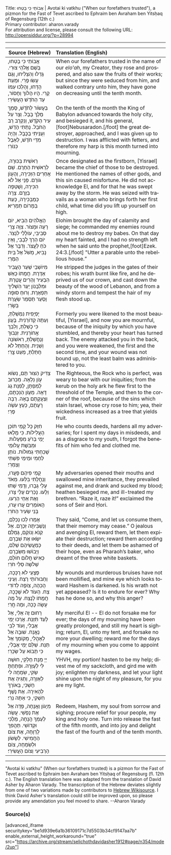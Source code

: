 <html>
<head></head>
<body>
Title: אֲבוֹתַי כִּי בָטְחוּ | Avotai ki vatkhu ("When our forefathers trusted"), a pizmon for the Fast of Tevet ascribed to Ephraim ben Avraham ben Yitsḥaq of Regensburg (12th c.)<br />
Primary contributor: aharon.varady<br />
For attribution and license, please consult the following URL: <a href="http://opensiddur.org/?p=28994">http://opensiddur.org/?p=28994</a>
<p />
<hr />

<table style="margin-left: auto;margin-right: auto;" class="draggable">
<thead><tr><th id="x" style="text-align: right;">Source (Hebrew)</th><th style="text-align: left;">Translation (English)</th></tr></thead>
<tbody>
<tr><td style="vertical-align:top;">
<div class="liturgy" lang="he">
אֲבוֹתַי כִּי בָטְחוּ, בְּשֵׁם אֱלֹהֵי צוּרִי. 
גָּדְלוּ וְהִצְלִיחוּ, וְגַם עָשׂוּ פֶרִי. 
וּמֵעֵת הֻדָּחוּ, וְהָלְכוּ עִמּוֹ קֶרִי. 
הָיוּ הָלוֹךְ וְחָסוֹר, עַד הַחֹדֶשׁ הָעֲשִׂירִי׃
</span></div></td>
 
<td style="vertical-align:top;">
<div class="english" lang="en">
When our forefathers trusted in the name of our <em>elo'ah</em>, my Creator, 
they rose and prospered, and also saw the fruits of their works; 
but since they were seduced from him, and walked contrary unto him, 
they have gone on decreasing until the tenth month. 
</div></td></tr>


<tr><td style="vertical-align:top;">
<div class="liturgy" lang="he">
בְּעָשׂוֹר לַחֹדֶשׁ, סָמַךְ מֶלֶךְ בָּבֶל. 
וְצָר עַל עִיר הַקֹּדֶשׁ, וְנִקְרַב רַב הַחֹבֵל. 
נֻתַּתִּי הָדֵשׁ, וִעֻנֵּיתִי בַכֶּבֶל. 
וִהָיָה מִדֵּי חֹדֶשׁ, לְאֵבֶל כִּנּוֹרִי׃
</span></div></td>
 
<td style="vertical-align:top;">
<div class="english" lang="en">
On the tenth of the month the King of Babylon advanced 
towards the holy city, and besieged it, and his general,[foot]Nebusaradon.[/foot] 
the great destroyer, approached, and I was given up to destruction.
I was afflicted with fetters, and therefore my harp is this month turned into mourning. 
</div></td></tr>


<tr><td style="vertical-align:top;">
<div class="liturgy" lang="he">
רֵאשִׁית בִּכּוּרָה, לְרֵאשִׁית הַחֵרֶם. 
שֵׁם אֲחֵרִים הִזְכִּירָה, וְהֶעָוֺן גּוֹרֵם. 
פְּנֵי אֵל לֹא הִכִּירָה, וְשֻׁטְּפָה בְּזֶרֶם. 
צָרָה כְּמַבְכִּירָה, כָּעֵת בַּמָּרוֹם תַּמְרִיא׃
</span></div></td>
 
<td style="vertical-align:top;">
<div class="english" lang="en">
Once designated as the firstborn, [Yisrael] became the chief of those to be destroyed. 
He mentioned the names of other gods, and this sin caused misfortune. 
He did not acknowledge El, and for that he was swept away by the storm. 
He was seized with travails as a woman who brings forth her first child, what time did you lift up yourself on high.
</div></td></tr>


<tr><td style="vertical-align:top;">
<div class="liturgy" lang="he">
הָאֱלֹהִים הֵבִיא, יוֹם רָעָה וּמָצוֹר. 
צִוָּה צָרַי סְבִיבִי, עוֹלָלַי לִנְצֹר. 
יוֹם הֵרַךְ לְבָבִי, וְאֵין כֹּחַ לַעֲצֹר. 
וְדִבֶּר אֶל נָבִיא, מְשֹׁל אֶל בֵּית הַמֶּרִי׃
</span></div></td>
 
<td style="vertical-align:top;">
<div class="english" lang="en">
Elohim brought the day of calamity and siege; 
he commanded my enemies round about me to destroy my babes. 
On that day my heart fainted, and I had no strength left 
when he said unto the prophet,[foot]Ezek. 24:3.[/foot] "Utter a parable unto the rebellious house.”
</div></td></tr>


<tr><td style="vertical-align:top;">
<div class="liturgy" lang="he">
מִיּוֹשְׁבֵי שַׁעַר הֶעֱבִיר אַדֶּרֶת. 
חֲמָתוֹ כָּאֵשׁ הִבְעִיר וְהֵרִים עֲטֶרֶת. 
וּמִלְּבָנוֹן יַעַר הִשְׁלִיךְ תִּפְאֶרֶת. 
וְרוּחַ סוּפָה וָסַעַר תְּסַמֵּר שַׂעֲרַת בְּשָׂרִי׃
</span></div></td>
 
<td style="vertical-align:top;">
<div class="english" lang="en">
He stripped the judges in the gates of their robes; 
his wrath burnt like fire, and he deprived us of our crown, 
and cast down the beauty of the wood of Lebanon, 
and from a windy storm and tempest the hair of my flesh stood up.
</div></td></tr>


<tr><td style="vertical-align:top;">
<div class="liturgy" lang="he">
יָפְיָפִית נִמְשַׁלְתְּ, וְעַתָּה קְדוֹרַנִּית. 
בֶּעָוֺן כִּי כָשַׁלְתְּ, וְלִבֵּךְ אֲחוֹרַנִּית. 
זִנְּבוּךְ וְנֶחֱשַׁלְתְּ, רִאשׁוֹנָה וְשֵׁנִית. 
וְהָחְתֵּל לֹא חֻתַּלְתְּ, מְעַט צֳרִי׃
</span></div></td>
 
<td style="vertical-align:top;">
<div class="english" lang="en">
Formerly you were likened to the most beautiful, [Yisrael], and now you are mournful, 
because of the iniquity by which you have stumbled, and thereby your heart has turned back. 
The enemy attacked you in the back, and you were weakened, the first and the second time, 
and your wound was not bound up, not the least balm was administered to you.
</div></td></tr>


<tr><td style="vertical-align:top;">
<div class="liturgy" lang="he">
צַדִּיק הַצּוּר תָּם, נְשׂוֹא עָוֹן נִלְאָה. 
מִכְּרוּב לְמִפְתָּן, לְפִנַּת גַג דָּאָה. 
מֵעָוֹן הַנִּכְתָּם, וִצַעֲקָתָם בָּאָה. 
רַבָּה רָעָתָם, כְּעֵץ עֹשֶׂה פֶּרִי׃
</span></div></td>
 
<td style="vertical-align:top;">
<div class="english" lang="en">
The Righteous, the Rock who is perfect, was weary to bear with our iniquities; 
from the kerub on the holy ark he flew first to the threshold of the Temple, 
and then to the corner of the roof, because of the sins which stain Israel, whose cry rose to him; 
yea, their wickedness increased as a tree that yields fruit. 
</div></td></tr>


<tr><td style="vertical-align:top;">
<div class="liturgy" lang="he">
חִזֵּק כָּל קָמַי תּוֹכֵן הָעֲלִילוֹת. 
כִּי מָלְאוּ יָמַי בְּרֹעַ מִפְעָלוֹת. 
וּמִבּשֶׁת עֲלוּמַי שָׁכַחְתִּי גְמוּלוֹת. 
נוֹתֵן לַחְמִי וּמֵימַי פִּשְׁתִּי וְצַמְרִי׃
</span></div></td>
 
<td style="vertical-align:top;">
<div class="english" lang="en">
He who counts deeds, hardens all my adversaries; 
for I spent my days in misdeeds, 
and as a disgrace to my youth, 
I forgot the benefits of him who fed and clothed me.
</div></td></tr>


<tr><td style="vertical-align:top;">
<div class="liturgy" lang="he">
קָמַי פִּיהֶם פָּעֲרוּ, וְנַחֲלָתִי בִּלֵּעוּ. 
מְאֹד עָלַי גָבָרוּ, וְדָמִי שָׁתוּ וְלָעוּ. 
נָכְרִים עָלַי צָרוּ, וְאֶת אַחַי הֵרֵעוּ. 
הָאוֹמְרִים עָרוּ עָרוּ, בְּנֵי שֵׂעִיר הַחֹרִי׃
</span></div></td>
 
<td style="vertical-align:top;">
<div class="english" lang="en">
My adversaries opened their mouths and swallowed mine inheritance, 
they prevailed against me, and drank and sucked my blood; 
heathen besieged me, and ill-treated my brethren. 
“Raze it, raze it!” exclaimed the sons of Seir and Ḥori. 
</div></td></tr>


<tr><td style="vertical-align:top;">
<div class="liturgy" lang="he">
אָמְרוּ לְכוּ נְכַלֵּם, וְנַשְׁבִּיתָה זִכְרָם. 
אֵל קַנֹּא וְנוֹקֵם, גָּמְלֵם יִשְׂאוּ אֶת שִׁבְרָם. 
כְּמַעֲשֵׂיהֶם שַׁלֵּם, וְיֵבוֹשׁוּ מִשִּׂבְרָם. 
כְּאִישׁ חֲלוֹם חוֹלֵם, שְׁלֹשָה סַלֵּי חֹרִי׃
</span></div></td>
 
<td style="vertical-align:top;">
<div class="english" lang="en">
They said, “Come, and let us consume them, that their memory may cease.” 
O jealous and avenging El, reward them, let them expiate their destruction; 
reward them according to their deeds, and let them be ashamed of their hope, 
even as Pharaoh’s baker, who dreamt of the three white baskets.
</div></td></tr>


<tr><td style="vertical-align:top;">
<div class="liturgy" lang="he">
פְּצָעַי לֹא רֻכָּכָה, וְחַבּוּרוֹתַי רֶצַח. 
וְעֵינַי הֻכְהָה, צוֹפֶה לְדוֹדִי צַח. 
הַעוֹד לֹא שָׁכָכָה, חֲמָתוֹ לָנֶצַח. 
עַל מֶה עָשָׂה כָּכָה, וּמֶה חֳרִי׃
</span></div></td>
 
<td style="vertical-align:top;">
<div class="english" lang="en">
My wounds and murderous bruises have not been mollified, 
and mine eye which looks toward Hashem is darkened. 
Is his wrath not yet appeased? Is it to endure for ever? 
Why has he done so, and why this anger?
</div></td></tr>


<tr><td style="vertical-align:top;">
<div class="liturgy" lang="he">
רַחוּם זֶה אֵלִי, אַל לָעַד תִּזְנַח. 
אָרְכוּ יְמֵי אֶבְלִי, וְעוֹד לִבִּי נֶאֱנַח. 
שׁוּבָה אֵל לְאָהֳלִי, מְקוֹמְךָ אַל תַּנַּח. 
שַׁלֵּם יְמֵי אֶבְלִי, כִּי תָבוֹא עַל שְׂכָרִי׃
</span></div></td>
 
<td style="vertical-align:top;">
<div class="english" lang="en">
My merciful El -- El do not forsake me for ever; 
the days of my mourning have been greatly prolonged, and still my heart is sighing; 
return, El, unto my tent, and forsake no more your dwelling; 
reward me for the days of my mourning when you come to appoint my wages. 
</div></td></tr>


<tr><td style="vertical-align:top;">
<div class="liturgy" lang="he">
יְיָ מְנָת חֶלְקִי, חוּשָׁה לִּי לְעֶזְרָה. 
וּפִתַּחְתָּ שַׂקִּי, שִׂמְחָה לִי לְאַזְרָה, 
וְתַגִּיהַּ אֶת חָשְׁכִּי, בְּאוֹרְךָ לְהָאִירָה. 
אֶת נֶשֶׁף חִשְׁקִי, כִּי אַתָּה נֵרִי׃
</span></div></td>
 
<td style="vertical-align:top;">
<div class="english" lang="en">
YHVH, my portion! hasten to be my help; 
divest me of my sackcloth, and gird me with joy; 
enlighten my darkness, and let your light shine upon the night 
of my pleasure, for you are my light.
</div></td></tr>


<tr><td style="vertical-align:top;">
<div class="liturgy" lang="he">
מִיָגוֹן וַאֲנָחָה, פְּדֵה אֵל אֶת נַפְשִׁי. 
עֲשֵׂה לְעַמְּךָ הֲנָחָה, מַלְכִּי וּקְדוֹשִׁי. 
תַּהֲפךְ לָרְוָחָה, אֶת צוֹם הַחֲמִישִׁי. 
לְשָׂשׂוֹן וּלְשִׂמְחָה, צוֹם הָרְבִיעִי וְצוֹם הָעֲשִׂירִי׃
</span></div></td>
 
<td style="vertical-align:top;">
<div class="english" lang="en">
Redeem, Hashem, my soul from sorrow and sighing; 
procure relief for your people, my king and holy one. 
Turn into release the fast of the fifth month, 
and into joy and delight the fast of the fourth and of the tenth month.
</div></td></tr>
</tbody></table>

<hr />

"Avotai ki vatkhu" (When our forefathers trusted) is a pizmon for the Fast of Tevet ascribed to Ephraim ben Avraham ben Yitsḥaq of Regensburg (fl. 12th c.). The English translation here was adapted from the translation of David Asher by Aharon Varady. The transcription of the Hebrew deviates slightly from one of two variations made by contributors to <a href="https://he.wikisource.org/wiki/אבותי_כי_בטחו">Hebrew Wikisource</a>. I think David Asher's translation could still be improved upon, so please provide any amendation you feel moved to share. --Aharon Varady

<h3>Source(s)</h3>

[advanced_iframe securitykey="be1d939e6a1b36109171c7d5503b34cf9147aa7b" enable_external_height_workaround="true" src="https://archive.org/stream/selichothdavidasher1912#page/n354/mode/2up"]

</body>
</html>